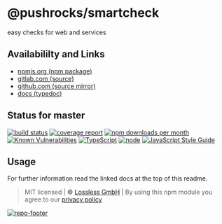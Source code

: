 # @pushrocks/smartcheck
easy checks for web and services

## Availabililty and Links
* [npmjs.org (npm package)](https://www.npmjs.com/package/@pushrocks/smartcheck)
* [gitlab.com (source)](https://gitlab.com/pushrocks/smartcheck)
* [github.com (source mirror)](https://github.com/pushrocks/smartcheck)
* [docs (typedoc)](https://pushrocks.gitlab.io/smartcheck/)

## Status for master
[![build status](https://gitlab.com/pushrocks/smartcheck/badges/master/build.svg)](https://gitlab.com/pushrocks/smartcheck/commits/master)
[![coverage report](https://gitlab.com/pushrocks/smartcheck/badges/master/coverage.svg)](https://gitlab.com/pushrocks/smartcheck/commits/master)
[![npm downloads per month](https://img.shields.io/npm/dm/@pushrocks/smartcheck.svg)](https://www.npmjs.com/package/@pushrocks/smartcheck)
[![Known Vulnerabilities](https://snyk.io/test/npm/@pushrocks/smartcheck/badge.svg)](https://snyk.io/test/npm/@pushrocks/smartcheck)
[![TypeScript](https://img.shields.io/badge/TypeScript->=%203.x-blue.svg)](https://nodejs.org/dist/latest-v10.x/docs/api/)
[![node](https://img.shields.io/badge/node->=%2010.x.x-blue.svg)](https://nodejs.org/dist/latest-v10.x/docs/api/)
[![JavaScript Style Guide](https://img.shields.io/badge/code%20style-prettier-ff69b4.svg)](https://prettier.io/)

## Usage

For further information read the linked docs at the top of this readme.

> MIT licensed | **&copy;** [Lossless GmbH](https://lossless.gmbh)
| By using this npm module you agree to our [privacy policy](https://lossless.gmbH/privacy.html)

[![repo-footer](https://pushrocks.gitlab.io/assets/repo-footer.svg)](https://maintainedby.lossless.com)
